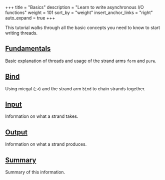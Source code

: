 +++
title = "Basics"
description = "Learn to write asynchronous I/O functions"
weight = 101
sort_by = "weight"
insert_anchor_links = "right"
auto_expand = true
+++

This tutorial walks through all the basic concepts you need to know to
start writing threads.

## [Fundamentals](/userspace/threads/tutorials/basics/fundamentals)

Basic explanation of threads and usage of the strand arms `form` and `pure`.

## [Bind](/userspace/threads/tutorials/basics/bind)

Using micgal (`;<`) and the strand arm `bind` to chain strands together.

## [Input](/userspace/threads/tutorials/basics/input)

Information on what a strand takes.

## [Output](/userspace/threads/tutorials/basics/output)

Information on what a strand produces.

## [Summary](/userspace/threads/tutorials/basics/summary)

Summary of this information.

